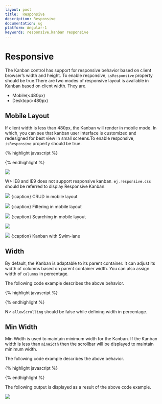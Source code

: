 ```yaml
---
layout: post
title:  Responsive
description: Responsive
documentation: ug
platform: Angular-1
keywords: responsive,kanban responsive
---
```


# Responsive

The Kanban control has support for responsive behavior based on client browser’s width and height. To enable responsive, `isResponsive` property should be true.There are two modes of responsive layout is available in Kanban based on client width. They are.

* Mobile(<480px)
* Desktop(>480px)

## Mobile Layout

If client width is less than 480px, the Kanban will render in mobile mode. In which, you can see that kanban user interface is customized and redesigned for best view in small screens.To enable responsive, `isResponsive` property should be true.

{% highlight javascript %}

<!DOCTYPE html>
<html xmlns="http://www.w3.org/1999/xhtml" lang="en" ng-app="KanbanApp">
<head>
    <title>Essential Studio for AngularJS: Kanban</title>
</head>
<body ng-controller="KanbanCtrl">
    <div id="Kanban" ej-kanban e-datasource="data" e-keyfield="Status" e-fields-imageurl="ImgUrl" e-allowsearching="true" e-fields-content="Summary" e-fields-primarykey="Id" e-isresponsive="true" e-editsettings-allowediting="true" e-editsettings-allowadding="true">
        <div e-columns>
            <div e-column e-headertext="Backlog" e-key="Open"></div>
            <div e-column e-headertext="In Progress" e-key="InProgress"></div>
            <div e-column e-headertext="Done" e-key="Close"></div>
        </div>
        <div e-editsettings-edititems>
            <div e-editsettings-edititem e-field="Id"></div>
            <div e-editsettings-edititem e-field="Status" e-edittype="dropdownedit"></div>
            <div e-editsettings-edititem e-field="Assignee" e-edittype="dropdownedit"></div>
            <div e-editsettings-edititem e-field="Estimate" e-edittype="numericedit"></div>
            <div e-editsettings-edititem e-field="Summary" e-edittype="textarea"></div>
        </div>
        <div e-filtersettings>
            <div e-filtersetting e-text="Janet Issues" e-query="query1" e-description="Displays issues which matches the assignee as 'Janet Leverling'"></div>
            <div e-filtersetting e-text="InProgress Issues" e-query="query2" e-description="Display the issues of 'In Progress'"></div>
        </div>
    </div>
    <script>
        angular.module('KanbanApp', ['ejangular'])
            .controller('KanbanCtrl', function ($scope) {
                $scope.data = new ej.DataManager(window.kanbanData).executeLocal(ej.Query().take(30));
                $scope.query1 = new ej.Query().where('Assignee', 'equal', 'Janet Leverling');
                $scope.query2 = new ej.Query().where('Status', 'equal', 'InProgress');
            });
    </script>
</body>
</html>

{% endhighlight %}

![](Responsive_images/Responsive_img2.png)


W> IE8 and IE9 does not support responsive kanban. `ej.responsive.css` should be referred to display Responsive Kanban.

![](Responsive_images/Responsive_img3.png)
{:caption}
CRUD in mobile layout

![](Responsive_images/Responsive_img4.png)
{:caption}
Filtering in mobile layout

![](Responsive_images/Responsive_img5.png)
{:caption}
Searching in mobile layout

![](Responsive_images/Responsive_img6.png)

![](Responsive_images/Responsive_img7.png)
{:caption}
Kanban with Swim-lane

## Width

By default, the Kanban is adaptable to its parent container. It can adjust its width of columns based on parent container width. You can also assign width of `columns` in percentage. 

The following code example describes the above behavior.

{% highlight javascript %}

<!DOCTYPE html>
<html xmlns="http://www.w3.org/1999/xhtml" lang="en" ng-app="KanbanApp">
<head>
    <title>Essential Studio for AngularJS: Kanban</title>
</head>
<body ng-controller="KanbanCtrl">
    <div id="Kanban" ej-kanban e-datasource="data" e-keyfield="Status" e-fields-imageurl="ImgUrl" e-fields-tag="Tags" e-fields-content="Summary" e-fields-primarykey="Id" e-isresponsive="true">
        <div e-columns>
            <div e-column e-headertext="Backlog" e-key="Open" e-width="10%"></div>
            <div e-column e-headertext="In Progress" e-key="InProgress" e-width="10%"></div>
            <div e-column e-headertext="Done" e-key="Close" e-width="10%"></div>
        </div>
    </div>
    <script>
        angular.module('KanbanApp', ['ejangular'])
            .controller('KanbanCtrl', function ($scope) {
                $scope.data = new ej.DataManager(window.kanbanData).executeLocal(ej.Query().take(30));
            });
    </script>
</body>
</html>

{% endhighlight %}

N> `allowScrolling` should be false while defining width in percentage.

## Min Width

Min Width is used to maintain minimum width for the Kanban. If the Kanban width is less than `minWidth` then the scrollbar will be displayed to maintain minimum width.

The following code example describes the above behavior.

{% highlight javascript %}

<!DOCTYPE html>
<html xmlns="http://www.w3.org/1999/xhtml" lang="en" ng-app="KanbanApp">
<head>
    <title>Essential Studio for AngularJS: Kanban</title>
</head>
<body ng-controller="KanbanCtrl">
    <div id="Kanban" ej-kanban e-datasource="data" e-keyfield="Status" e-fields-imageurl="ImgUrl" e-fields-tag="Tags" e-fields-content="Summary" e-fields-primarykey="Id" e-isresponsive="true" e-minwidth="700">
        <div e-columns>
            <div e-column e-headertext="Backlog" e-key="Open" e-width="120"></div>
            <div e-column e-headertext="In Progress" e-key="InProgress" e-width="110"></div>
            <div e-column e-headertext="Done" e-key="Close" e-width="110"></div>
        </div>
    </div>
    <script>
        angular.module('KanbanApp', ['ejangular'])
            .controller('KanbanCtrl', function ($scope) {
                $scope.data = new ej.DataManager(window.kanbanData).executeLocal(ej.Query().take(30));
            });
    </script>
</body>
</html>

{% endhighlight %}

The following output is displayed as a result of the above code example.

![](Responsive_images/responsive_img1.png)
